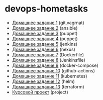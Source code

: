 # devops-hometasks

- [Домашнее задание 1](01-vagrant/Readme.md#домашнее-задание-1) (git,vagrnat)
- [Домашнее задание 2](02-ansible/Readme.md#домашнее-задание-2) (ansible)
- [Домашнее задание 3](03-puppet/Readme.md#домашнее-задание-3) (puppet)
- [Домашнее задание 4](04-puppet/Readme.md#домашнее-задание-4) (puppet)
- [Домашнее задание 5](05-jenkins/Readme.md#домашнее-задание-5) (jenkins)
- [Домашнее задание 6](06-nexus/Readme.md#домашнее-задание-6) (nexus)
- [Домашнее задание 7](07-docker/Readme.md#домашнее-задание-8) (Dockerfile)
- [Домашнее задание 8](08-pipeline/Readme.md#домашнее-задание-9) (Jenkinsfile)
- [Домашнее задание 9](09-docker-compose/Readme.md#домашнее-задание-10) (docker-compose)
- [Домашнее задание 10](10-github-actions/Readme.md#домашнее-задание-11) (github-actions)
- [Домашнее задание 11](11-kubernetes/Readme.md#домашнее-задание-12) (kubernetes)
- [Домашнее задание 12](15-helm/Readme.md#домашнее-задание-13) (helm)
- [Домашнее задание 13](17-18-terraform/Readme.md#домашнее-задание-14) (terraform)
- [Курсовой проект](16-argocd/README.md#курсовой-проект) (project)
